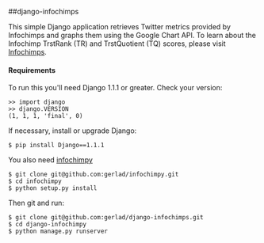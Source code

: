 ##django-infochimps

This simple Django application retrieves Twitter metrics provided by Infochimps and graphs them using the Google Chart API. To learn about the Infochimp TrstRank (TR) and TrstQuotient (TQ) scores, please visit [Infochimps](http://api.infochimps.com/describe/soc/net/tw/trstrank).

#### Requirements
To run this you'll need Django 1.1.1 or greater. Check your version:

    >> import django    
    >> django.VERSION   
    (1, 1, 1, 'final', 0)   

If necessary, install or upgrade Django:

    $ pip install Django==1.1.1 
    
You also need [infochimpy](git@github.com:gerlad/infochimpy.git)
    
    $ git clone git@github.com:gerlad/infochimpy.git 
    $ cd infochimpy  
    $ python setup.py install    
    
Then git and run:

    $ git clone git@github.com:gerlad/django-infochimps.git 
    $ cd django-infochimpy  
    $ python manage.py runserver    